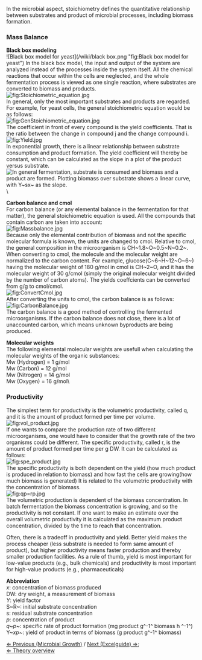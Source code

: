 In the microbial aspect, stoichiometry defines the quantitative
relationship between substrates and product of microbial processes,
including biomass formation.

### Mass Balance

**Black box modeling**\
![Black box model for yeast](/wiki/black box.png "fig:Black box model for yeast")
In the black box
model, the input and output of the system are analyzed instead of the
processes inside the system itself. All the chemical reactions that
occur within the cells are neglected, and the whole fermentation process
is viewed as one single reaction, where substrates are converted to
biomass and products.\
![](/wiki/Stoichiometric_equation.jpg "fig:Stoichiometric_equation.jpg")\
In general, only the most important substrates and products are
regarded. For example, for yeast cells, the general stoichiometric
equation would be as follows:\
![](/wiki/GenStoichiometric_equation.jpg "fig:GenStoichiometric_equation.jpg")\
The coefficient in front of every compound is the yield coefficients.
That is the ratio between the change in compound j and the change
compound i.\
![](/wiki/Yield.jpg "fig:Yield.jpg")\
In exponential growth, there is a linear relationship between substrate
consumption and product formation. The yield coefficient will thereby be
constant, which can be calculated as the slope in a plot of the product
versus substrate.\
![In general fermentation, substrate is consumed and biomass and a product are formed. Plotting biomass over substrate shows a linear curve, with Y~sx~ as the slope.](/wiki/Yield_calculation.jpg "fig:In general fermentation, substrate is consumed and biomass and a product are formed. Plotting biomass over substrate shows a linear curve, with Ysx as the slope.")\

**Carbon balance and cmol**\
For carbon balance (or any elemental balance in the fermentation for
that matter), the general stoichiometric equation is used. All the
compounds that contain carbon are taken into account:\
![](/wiki/Massbalance.jpg "fig:Massbalance.jpg")\
Because only the elemental contribution of biomass and not the specific
molecular formula is known, the units are changed to cmol. Relative to
cmol, the general composition in the microorganism is
CH~1.8~O~0.5~N~0.2~. When converting to cmol, the molecule and the
molecular weight are normalized to the carbon content. For example,
glucose(C~6~H~12~O~6~) having the molecular weight of 180 g/mol in cmol
is CH~2~O, and it has the molecular weight of 30 g/cmol (simply the
original molecular weight divided by the number of carbon atoms). The
yields coeffcients can be converted from g/g to cmol/cmol.\
![](/wiki/ConvertCmol.jpg "fig:ConvertCmol.jpg")\
After converting the units to cmol, the carbon balance is as follows:\
![](/wiki/CarbonBalance.jpg "fig:CarbonBalance.jpg")\
The carbon balance is a good method of controlling the fermented
microorganisms. If the carbon balance does not close, there is a lot of
unaccounted carbon, which means unknown byproducts are being produced.

**Molecular weights**\
The following elemental molecular weights are usefull when calculating
the molecular weights of the organic substances:\
Mw (Hydrogen) = 1 g/mol\
Mw (Carbon) = 12 g/mol\
Mw (Nitrogen) = 14 g/mol\
Mw (Oxygen) = 16 g/mol\

### Productivity

The simplest term for productivity is the volumetric productivity,
called q, and it is the amount of product formed per time per volume.\
![](/wiki/vol_product.jpg "fig:vol_product.jpg")\
If one wants to compare the production rate of two different
microorganisms, one would have to consider that the growth rate of the
two organisms could be different. The specific productivity, called r,
is the amount of product formed per time per g DW. It can be calculated
as follows:\
![](/wiki/spe_product.jpg "fig:spe_product.jpg")\
The specific productivity is both dependent on the yield (how much
product is produced in relation to biomass) and how fast the cells are
growing(how much biomass is generated) It is related to the volumetric
productivity with the concentration of biomass.\
![](/wiki/qp=rp.jpg "fig:qp=rp.jpg")\
The volumetric production is dependent of the biomass concentration. In
batch fermentation the biomass concentration is growing, and so the
productivity is not constant. If one want to make an estimate over the
overall volumetric productivity it is calculated as the maximum product
concentration, divided by the time to reach that concentration.

Often, there is a tradeoff in productivity and yield. Better yield makes
the process cheaper (less substrate is needed to form same amount of
product), but higher productivity means faster production and thereby
smaller production facilities. As a rule of thumb, yield is most
important for low-value products (e.g., bulk chemicals) and productivity
is most important for high-value products (e.g., pharmaceuticals)

**Abbreviation**\
<var>x</var>: concentration of biomass produced\
DW: dry weight, a measurement of biomass\
*Y*: yield factor\
S~R~: initial substrate concentration\
s: residual substrate concentration\
*p*: concentration of product\
*q*~*p*~: specific rate of product formation (mg product g^-1^ biomass h
^-1^)\
Y~*xp*~: yield of product in terms of biomass (g product g^-1^ biomass)

[⇐ Previous (Microbial Growth)](/wiki/Microbial_Growth "wikilink") / [Next
(Excelguide) ⇒](/wiki/Fermentation_excel "wikilink");\
 [⇐ Theory overview](/wiki/Fermentation_Case "wikilink")

